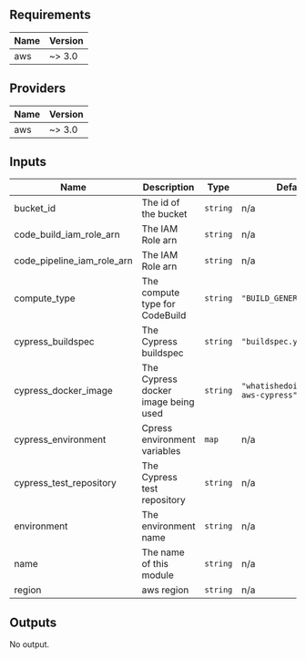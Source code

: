 ## Requirements

| Name | Version |
|------|---------|
| aws | ~> 3.0 |

## Providers

| Name | Version |
|------|---------|
| aws | ~> 3.0 |

## Inputs

| Name | Description | Type | Default | Required |
|------|-------------|------|---------|:--------:|
| bucket\_id | The id of the bucket | `string` | n/a | yes |
| code\_build\_iam\_role\_arn | The IAM Role arn | `string` | n/a | yes |
| code\_pipeline\_iam\_role\_arn | The IAM Role arn | `string` | n/a | yes |
| compute\_type | The compute type for CodeBuild | `string` | `"BUILD_GENERAL1_SMALL"` | no |
| cypress\_buildspec | The Cypress buildspec | `string` | `"buildspec.yml"` | no |
| cypress\_docker\_image | The Cypress docker image being used | `string` | `"whatishedoing/docker-aws-cypress"` | no |
| cypress\_environment | Cpress environment variables | `map` | n/a | yes |
| cypress\_test\_repository | The Cypress test repository | `string` | n/a | yes |
| environment | The environment name | `string` | n/a | yes |
| name | The name of this module | `string` | n/a | yes |
| region | aws region | `string` | n/a | yes |

## Outputs

No output.

